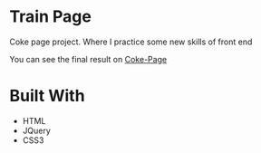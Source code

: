 <h1>Train Page</h1>
<p>Coke page project. Where I practice some new skills of front end</p>
<p>You can see the final result on <a href="https://mik387.github.io/Coke_Train/">Coke-Page</a></p>



<h1>Built With</h1>

<ul>
  <li>HTML</li>
  <li>JQuery</li>
  <li>CSS3</li>
</ul>
